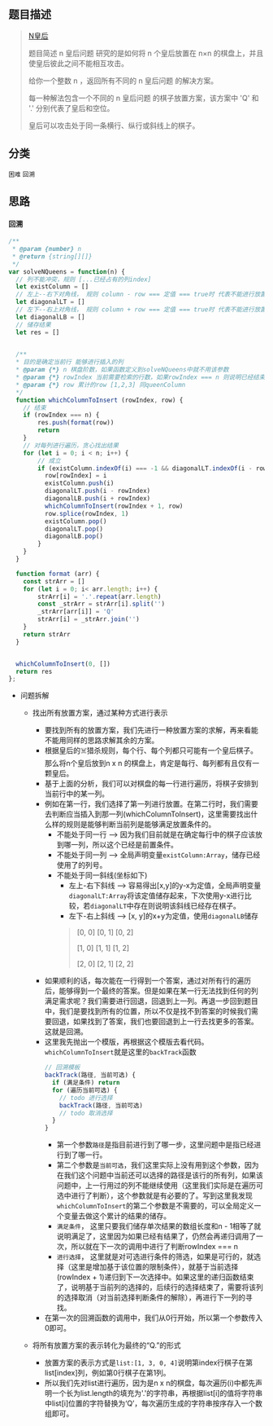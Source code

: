 ## 题目描述

> [N皇后](https://leetcode-cn.com/problems/n-queens/)
>
>题目简述
> n 皇后问题 研究的是如何将 n 个皇后放置在 n×n 的棋盘上，并且使皇后彼此之间不能相互攻击。
>
> 给你一个整数 n ，返回所有不同的 n 皇后问题 的解决方案。
>
> 每一种解法包含一个不同的 n 皇后问题 的棋子放置方案，该方案中 'Q' 和 '.' 分别代表了皇后和空位。
>
> 皇后可以攻击处于同一条横行、纵行或斜线上的棋子。
>

## 分类
`困难` `回溯` 

## 思路
#### 回溯
```javascript
/**
 * @param {number} n
 * @return {string[][]}
 */
var solveNQueens = function(n) {
  // 列不能冲突，规则 [...已经占有的列index]
  let existColumn = []
  // 左上--右下对角线， 规则 column - row === 定值 === true时 代表不能进行放置
  let diagonalLT = []
  // 左下--右上对角线， 规则 column + row === 定值 === true时 代表不能进行放置
  let diagonalLB = []
  // 储存结果
  let res = []

        
  /**
  * 目的是确定当前行 能够进行插入的列
  * @param {*} n 棋盘阶数，如果函数定义到solveNQueens中就不用该参数
  * @param {*} rowIndex 当前需要检索的行数，如果rowIndex === n 则说明已经结束了
  * @param {*} row 累计的row [1,2,3] 同queenColumn
  */
  function whichColumnToInsert (rowIndex, row) {
    // 结束
    if (rowIndex === n) {
        res.push(format(row))
        return
    }
    // 对每列进行遍历，贪心找出结果
    for (let i = 0; i < n; i++) {
        // 成立
        if (existColumn.indexOf(i) === -1 && diagonalLT.indexOf(i - rowIndex) === -1 && diagonalLB.indexOf(i + rowIndex) === -1) {
          row[rowIndex] = i
          existColumn.push(i)
          diagonalLT.push(i - rowIndex)
          diagonalLB.push(i + rowIndex)
          whichColumnToInsert(rowIndex + 1, row)
          row.splice(rowIndex, 1)
          existColumn.pop()
          diagonalLT.pop()
          diagonalLB.pop()
        }
    }
  }

  function format (arr) {
    const strArr = []
    for (let i = 0; i< arr.length; i++) {
        strArr[i] = '.'.repeat(arr.length)
        const _strArr = strArr[i].split('')
        _strArr[arr[i]] = 'Q'
        strArr[i] = _strArr.join('')
    }
    return strArr
  }


  whichColumnToInsert(0, [])
  return res
};
```
- 问题拆解
  - 找出所有放置方案，通过某种方式进行表示
    - 要找到所有的放置方案，我们先进行一种放置方案的求解，再来看能不能用同样的思路求解其余的方案。
    - 根据皇后的☠️猎杀规则，每个行、每个列都只可能有一个皇后棋子。那么将n个皇后放到n x n 的棋盘上，肯定是每行、每列都有且仅有一颗皇后。
    - 基于上面的分析，我们可以对棋盘的每一行进行遍历，将棋子安排到当前行中的某一列。
    - 例如在第一行，我们选择了第一列进行放置。在第二行时，我们需要去判断应当插入到那一列(whichColumnToInsert)，这里需要找出什么样的规则是能够判断当前列是能够满足放置条件的。
      - 不能处于同一行 --> 因为我们目前就是在确定每行中的棋子应该放到哪一列，所以这个已经是前置条件。
      - 不能处于同一列 --> 全局声明变量`existColumn:Array`，储存已经使用了的列号。
      - 不能处于同一斜线(坐标如下)
        - 左上-右下斜线 --> 容易得出[x,y]的y-x为定值，全局声明变量`diagonalLT:Array`将该定值储存起来，下次使用y-x进行比较，若`diagonalLT`中存在则说明该斜线已经存在棋子。
        - 左下-右上斜线 --> [x, y]的x+y为定值，使用`diagonalLB`储存
        >[0, 0] [0, 1] [0, 2]
        >
        >[1, 0] [1, 1] [1, 2]
        >
        >[2, 0] [2, 1] [2, 2]
    - 如果顺利的话，每次能在一行得到一个答案，通过对所有行的遍历后，能够得到一个最终的答案。但是如果在某一行无法找到任何的列满足需求呢？我们需要进行回退，回退到上一列。再退一步回到题目中，我们是要找到所有的位置，所以不仅是找不到答案的时候我们需要回退，如果找到了答案，我们也要回退到上一行去找更多的答案。这就是回溯。
    - 这里我先抛出一个模版，再根据这个模版去看代码。`whichColumnToInsert`就是这里的`backTrack`函数
        ```javascript
        // 回溯模板
        backTrack(路径, 当前可选) {
          if (满足条件) return
          for (遍历当前可选) {
            // todo 进行选择
            backTrack(路径, 当前可选)
            // todo 取消选择
          }
        }
        ```
      - 第一个参数`路径`是指目前进行到了哪一步，这里问题中是指已经进行到了哪一行。
      - 第二个参数是`当前可选`，我们这里实际上没有用到这个参数，因为在我们这个问题中当前还可以选择的路径是该行的所有列，如果该问题中，上一行用过的列不能继续使用（这里我们实际是在遍历可选中进行了判断），这个参数就是有必要的了。写到这里我发现`whichColumnToInsert`的第二个参数是不需要的，可以全局定义一个变量去做这个累计的结果的储存。
      - `满足条件`， 这里只要我们储存单次结果的数组长度和n - 1相等了就说明满足了，这里因为如果已经有结果了，仍然会再递归调用了一次，所以就在下一次的调用中进行了判断rowIndex === n
      - `进行选择`， 这里就是对可选进行条件的筛选，如果是可行的，就选择（这里是增加基于该位置的限制条件），就基于当前选择(rowIndex + 1)递归到下一次选择中。如果这里的递归函数结束了，说明基于当前列的选择的，后续行的选择结束了，需要将该列的选择取消（对当前选择判断条件的解除），再进行下一列的寻找。
    - 在第一次的回溯函数的调用中，我们从0行开始，所以第一个参数传入0即可。


  - 将所有放置方案的表示转化为最终的“Q.”的形式
    - 放置方案的表示方式是`list:[1, 3, 0, 4]`说明第index行棋子在第list[index]列，例如第0行棋子在第1列。
    - 所以我们先对list进行遍历，因为是n x n的棋盘，每次遍历(i)中都先声明一个长为list.length的填充为'.'的字符串，再根据list[i]的值将字符串中list[i]位置的字符替换为‘Q’，每次遍历生成的字符串按序存入一个数组即可。
